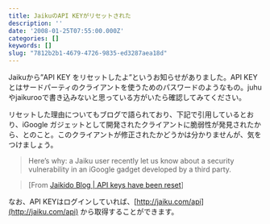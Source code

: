 ```yaml
---
title: JaikuのAPI KEYがリセットされた
description: ''
date: '2008-01-25T07:55:00.000Z'
categories: []
keywords: []
slug: "7812b2b1-4679-4726-9835-ed3287aea18d"
---
```

Jaikuから”API KEY をリセットしたよ”というお知らせがありました。API KEYとはサードパーティのクライアントを使うためのパスワードのようなもの。juhuやjaikurooで書き込みないと思っている方がいたら確認してみてください。

リセットした理由についてもブログで語られており、下記で引用しているとおり、iGoogle ガジェットとして開発されたクライアントに脆弱性が発見されたから、とのこと。このクライアントが修正されたかどうかは分かりませんが、気をつけましょう。

> Here’s why: a Jaiku user recently let us know about a security vulnerability in an iGoogle gadget developed by a third party.

> \[From [Jaikido Blog | API keys have been reset](http://www.jaiku.com/blog/2008/01/25/api-keys-have-been-reset/)\]

なお、API KEYはログインしていれば、[http://jaiku.com/api](http://jaiku.com/api) から取得することができます。